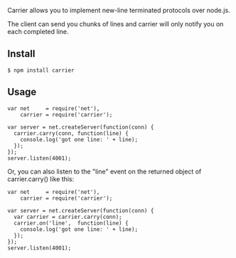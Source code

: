 Carrier allows you to implement new-line terminated protocols over node.js.

The client can send you chunks of lines and carrier will only notify you on each completed line.

## Install

    $ npm install carrier
    
## Usage

    var net     = require('net'),
        carrier = require('carrier');

    var server = net.createServer(function(conn) {
      carrier.carry(conn, function(line) {
        console.log('got one line: ' + line);
      });
    });
    server.listen(4001);

  
Or, you can also listen to the "line" event on the returned object of carrier.carry() like this:

    var net     = require('net'),
        carrier = require('carrier');

    var server = net.createServer(function(conn) {
      var carrier = carrier.carry(conn);
      carrier.on('line',  function(line) {
        console.log('got one line: ' + line);
      });
    });
    server.listen(4001);
